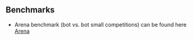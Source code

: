 
## Benchmarks
* Arena benchmark (bot vs. bot small competitions) can be found here [Arena](https://gtowizard-ai.github.io/mitpokerbots-2024/benchmarking/arena)
